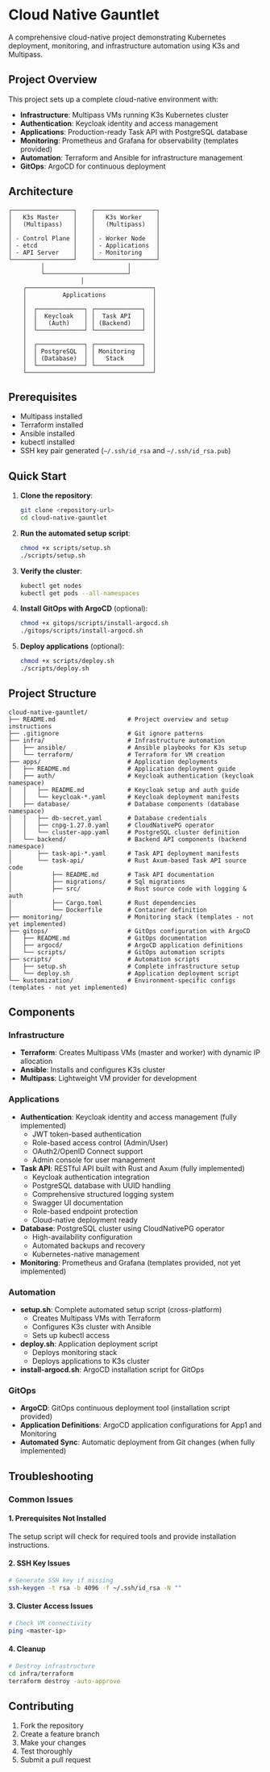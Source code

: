 # Cloud Native Gauntlet

A comprehensive cloud-native project demonstrating Kubernetes deployment, monitoring, and infrastructure automation using K3s and Multipass.

## Project Overview

This project sets up a complete cloud-native environment with:
- **Infrastructure**: Multipass VMs running K3s Kubernetes cluster
- **Authentication**: Keycloak identity and access management
- **Applications**: Production-ready Task API with PostgreSQL database
- **Monitoring**: Prometheus and Grafana for observability (templates provided)
- **Automation**: Terraform and Ansible for infrastructure management
- **GitOps**: ArgoCD for continuous deployment

## Architecture

```
┌─────────────────┐    ┌─────────────────┐
│   K3s Master    │    │   K3s Worker    │
│   (Multipass)   │    │   (Multipass)   │
│                 │    │                 │
│ - Control Plane │    │ - Worker Node   │
│ - etcd          │    │ - Applications  │
│ - API Server    │    │ - Monitoring    │
└─────────────────┘    └─────────────────┘
         │                       │
         └───────────────────────┘
                    │
    ┌───────────────────────────────────┐
    │          Applications             │
    │                                   │
    │  ┌─────────────┐ ┌─────────────┐  │
    │  │  Keycloak   │ │  Task API   │  │
    │  │   (Auth)    │ │ (Backend)   │  │
    │  └─────────────┘ └─────────────┘  │
    │                                   │
    │  ┌─────────────┐ ┌─────────────┐  │
    │  │ PostgreSQL  │ │ Monitoring  │  │
    │  │ (Database)  │ │   Stack     │  │
    │  └─────────────┘ └─────────────┘  │
    └───────────────────────────────────┘
```

## Prerequisites

- Multipass installed
- Terraform installed
- Ansible installed
- kubectl installed
- SSH key pair generated (`~/.ssh/id_rsa` and `~/.ssh/id_rsa.pub`)

## Quick Start

1. **Clone the repository**:
   ```bash
   git clone <repository-url>
   cd cloud-native-gauntlet
   ```

2. **Run the automated setup script**:
   ```bash
   chmod +x scripts/setup.sh
   ./scripts/setup.sh
   ```

3. **Verify the cluster**:
   ```bash
   kubectl get nodes
   kubectl get pods --all-namespaces
   ```

4. **Install GitOps with ArgoCD** (optional):
   ```bash
   chmod +x gitops/scripts/install-argocd.sh
   ./gitops/scripts/install-argocd.sh
   ```

5. **Deploy applications** (optional):
   ```bash
   chmod +x scripts/deploy.sh
   ./scripts/deploy.sh
   ```

## Project Structure

```
cloud-native-gauntlet/
├── README.md                    # Project overview and setup instructions
├── .gitignore                   # Git ignore patterns
├── infra/                       # Infrastructure automation
│   ├── ansible/                 # Ansible playbooks for K3s setup
│   └── terraform/               # Terraform for VM creation
├── apps/                        # Application deployments
│   ├── README.md                # Application deployment guide
│   ├── auth/                    # Keycloak authentication (keycloak namespace)
│   │   ├── README.md            # Keycloak setup and auth guide
│   │   └── keycloak-*.yaml      # Keycloak deployment manifests
│   ├── database/                # Database components (database namespace)
│   │   ├── db-secret.yaml       # Database credentials
│   │   ├── cnpg-1.27.0.yaml     # CloudNativePG operator
│   │   └── cluster-app.yaml     # PostgreSQL cluster definition
│   └── backend/                 # Backend API components (backend namespace)
│       ├── task-api-*.yaml      # Task API deployment manifests
│       └── task-api/            # Rust Axum-based Task API source code
│           ├── README.md        # Task API documentation
│           ├── migrations/      # Sql migrations
│           ├── src/             # Rust source code with logging & auth
│           ├── Cargo.toml       # Rust dependencies
│           └── Dockerfile       # Container definition
├── monitoring/                  # Monitoring stack (templates - not yet implemented)
├── gitops/                      # GitOps configuration with ArgoCD
│   ├── README.md                # GitOps documentation
│   ├── argocd/                  # ArgoCD application definitions
│   └── scripts/                 # GitOps automation scripts
├── scripts/                     # Automation scripts
│   ├── setup.sh                 # Complete infrastructure setup
│   └── deploy.sh                # Application deployment script
└── kustomization/               # Environment-specific configs (templates - not yet implemented)
```

## Components

### Infrastructure
- **Terraform**: Creates Multipass VMs (master and worker) with dynamic IP allocation
- **Ansible**: Installs and configures K3s cluster
- **Multipass**: Lightweight VM provider for development

### Applications
- **Authentication**: Keycloak identity and access management (fully implemented)
  - JWT token-based authentication
  - Role-based access control (Admin/User)
  - OAuth2/OpenID Connect support
  - Admin console for user management
- **Task API**: RESTful API built with Rust and Axum (fully implemented)
  - Keycloak authentication integration
  - PostgreSQL database with UUID handling
  - Comprehensive structured logging system
  - Swagger UI documentation
  - Role-based endpoint protection
  - Cloud-native deployment ready
- **Database**: PostgreSQL cluster using CloudNativePG operator
  - High-availability configuration
  - Automated backups and recovery
  - Kubernetes-native management
- **Monitoring**: Prometheus and Grafana (templates provided, not yet implemented)

### Automation
- **setup.sh**: Complete automated setup script (cross-platform)
  - Creates Multipass VMs with Terraform
  - Configures K3s cluster with Ansible
  - Sets up kubectl access
- **deploy.sh**: Application deployment script
  - Deploys monitoring stack
  - Deploys applications to K3s cluster
- **install-argocd.sh**: ArgoCD installation script for GitOps

### GitOps
- **ArgoCD**: GitOps continuous deployment tool (installation script provided)
- **Application Definitions**: ArgoCD application configurations for App1 and Monitoring
- **Automated Sync**: Automatic deployment from Git changes (when fully implemented)

## Troubleshooting

### Common Issues

#### 1. Prerequisites Not Installed
The setup script will check for required tools and provide installation instructions.

#### 2. SSH Key Issues
```bash
# Generate SSH key if missing
ssh-keygen -t rsa -b 4096 -f ~/.ssh/id_rsa -N ""
```

#### 3. Cluster Access Issues
```bash
# Check VM connectivity
ping <master-ip>
```

#### 4. Cleanup
```bash
# Destroy infrastructure
cd infra/terraform
terraform destroy -auto-approve
```

## Contributing

1. Fork the repository
2. Create a feature branch
3. Make your changes
4. Test thoroughly
5. Submit a pull request